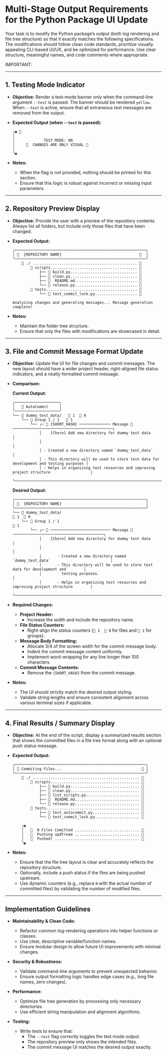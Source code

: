 # Multi-Stage Output Requirements for the Python Package UI Update

Your task is to modify the Python package’s output (both log rendering and file tree structure) so that it exactly matches the following specifications. The modifications should follow clean code standards, prioritize visually appealing CLI-based UI/UX, and be optimized for performance. Use clear structure, meaningful names, and code comments where appropriate.

IMPORTANT:

---

## 1. Testing Mode Indicator

- **Objective:**
  Render a test-mode banner *only* when the command-line argument `--test` is passed. The banner should be rendered `yellow`. When `--test` is active, ensure that all extraneous test messages are removed from the output.

- **Expected Output (when `--test` is passed):**

  ```log
  ╭◉ 
  │
  │             TEST MODE: ON
  │       CHANGES ARE ONLY VISUAL 
  │
  ╰◉
  ```

- **Notes:**
  - When the flag is not provided, nothing should be printed for this section.
  - Ensure that this logic is robust against incorrect or missing input parameters.

---

## 2. Repository Preview Display

- **Objective:**
  Provide the user with a preview of the repository contents. Always list all folders, but include only those files that have been changed.

- **Expected Output:**
  ```log
  ╭───────────────────────────────────────────────────────────╮
  │   {REPOSITORY NAME}                                     │
  ╰───────────────────────────────────────────────────────────╯
       ./ ............................................... 
           scripts....................................... 
              ├──  build.py.............................. 
              ├──  clean.py.............................. 
              ├── 󰂺  README.md............................ 
              └──  release.py............................ 
           tests......................................... 
              └──  test_commit_lock.py................... 

  Analyzing changes and generating messages... Message generation complete!
  ```

- **Notes:**
  - Maintain the folder tree structure.
  - Ensure that only the files with modifications are showcased in detail.

---

## 3. File and Commit Message Format Update

- **Objective:**
  Update the UI for file changes and commit messages. The new layout should have a wider project header, right-aligned file status indicators, and a neatly formatted commit message.

- **Comparison:**

  **Current Output:**
  ```log
  ╭────────────────────╮
  │    AutoCommit     │
  ╰────────────────────╯
  └──  dummy_test_data/    1   0
      └──  Group 1 / 1    1
          └── ╭─  {SHORT_HASH} ────────────── Message  ─────────────────────────────────────────────╮
              │    [Chore] Add new directory for dummy test data                                      │
              │                                                                                       │
              │ - Created a new directory named `dummy_test_data`                                     │
              │ - This directory will be used to store test data for development and testing purposes │
              │ - Helps in organizing test resources and improving project structure                  │
              ╰───────────────────────────────────────────────────────────────────────────────────────╯
  ```

  **Desired Output:**
  ```log
  ╭───────────────────────────────────────────────────────────╮
  │   {REPOSITORY NAME}                                      │
  ╰───────────────────────────────────────────────────────────╯
  └──  dummy_test_data/                                                                   1   0
      └──  Group 1 / 1                                                                         1
          └── ╭─  ─────────────────────────── Message  ─────────────────────────────────────────╮
              │    [Chore] Add new directory for dummy test data                                  │
              │                                                                                   │
              │       - Created a new directory named `dummy_test_data`                           │
              │       - This directory will be used to store test data for development and        │
              │         testing purposes.                                                         │
              │       - Helps in organizing test resources and improving project structure        │
              ╰───────────────────────────────────────────────────────────────────────────────────╯
  ```

- **Required Changes:**
  - **Project Header:**
    - Increase the width and include the repository name.
  - **File Status Counters:**
    - Right-align the status counters (` 1   0` for files and ` 1` for groups).
  - **Message Body Formatting:**
    - Allocate 3/4 of the screen width for the commit message body.
    - Indent the commit message content uniformly.
    - Implement word-wrapping for any line longer than 100 characters.
  - **Commit Message Contents:**
    - Remove the `{SHORT_HASH}` from the commit message.

- **Notes:**
  - The UI should strictly match the desired output styling.
  - Validate string lengths and ensure consistent alignment across various terminal sizes if applicable.

---

## 4. Final Results / Summary Display

- **Objective:**
  At the end of the script, display a summarized results section that shows the committed files in a file tree format along with an optional push status message.

- **Expected Output:**

  ```log
  ╭───────────────────────────────────────────────────────────╮
  │  Commiting Files...                                     │
  ╰───────────────────────────────────────────────────────────╯
       ./ ................................................ 
           scripts........................................ 
              ├──  build.py............................... 
              ├──  clean.py............................... 
              ├──  list_scripts.py........................ 
              ├── 󰂺  README.md............................. 
              └──  release.py............................. 
           tests.......................................... 
              ├──  test_autocommit.py..................... 
              └──  test_commit_lock.py.................... 

      ╭◉
      │     N Files Comitted ............................. 
      │     Pushing updtream ............................. 
      │     Pushed! ...................................... 
      ╰◉
  ```

- **Notes:**
  - Ensure that the file tree layout is clear and accurately reflects the repository structure.
  - Optionally, include a push status if the files are being pushed upstream.
  - Use dynamic counters (e.g., replace `N` with the actual number of committed files) by validating the number of modified files.

---

## Implementation Guidelines

- **Maintainability & Clean Code:**
  - Refactor common log-rendering operations into helper functions or classes.
  - Use clear, descriptive variable/function names.
  - Ensure modular design to allow future UI improvements with minimal changes.

- **Security & Robustness:**
  - Validate command-line arguments to prevent unexpected behavior.
  - Ensure output formatting logic handles edge cases (e.g., long file names, zero changes).

- **Performance:**
  - Optimize file tree generation by processing only necessary directories.
  - Use efficient string manipulation and alignment algorithms.

- **Testing:**
  - Write tests to ensure that:
    - The `--test` flag correctly toggles the test mode output.
    - The repository preview only shows the intended files.
    - The commit message UI matches the desired output exactly.
